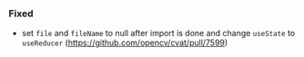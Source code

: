 ### Fixed

- set `file` and `fileName` to null after import is done and change `useState` to `useReducer`
  (<https://github.com/opencv/cvat/pull/7599>)

